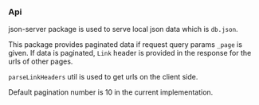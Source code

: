 ### Api

json-server package is used to serve local json data which is `db.json`.

This package provides paginated data if request query params `_page` is given.
If data is paginated, `Link` header is provided in the response for the urls of other pages.

`parseLinkHeaders` util is used to get urls on the client side.

Default pagination number is 10 in the current implementation.
